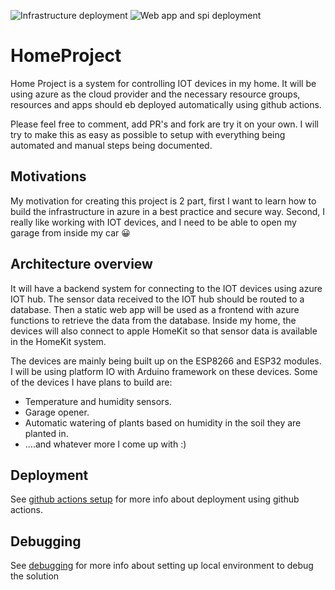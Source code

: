 ![Infrastructure deployment](https://github.com/jornpe/HomeProject/actions/workflows/deployBicepFile.yml/badge.svg)
![Web app and spi deployment](https://github.com/jornpe/HomeProject/actions/workflows/deployWebApplications.yml/badge.svg)

# HomeProject

Home Project is a system for controlling IOT devices in my home.
It will be using azure as the cloud provider and the necessary resource groups, resources and apps should eb deployed automatically using github actions.

Please feel free to comment, add PR's and fork are try it on your own. I will try to make this as easy as possible to setup with everything being automated and manual steps being documented.

## Motivations

My motivation for creating this project is 2 part, first I want to learn how to build the infrastructure in azure in a best practice and secure way. Second, I really like working with IOT devices, and I need to be able to open my garage from inside my car 😀

## Architecture overview

It will have a backend system for connecting to the IOT devices using azure IOT hub. The sensor data received to the IOT hub should be routed to a database. Then a static web app will be used as a frontend with azure functions to retrieve the data from the database.
Inside my home, the devices will also connect to apple HomeKit so that sensor data is available in the HomeKit system.

The devices are mainly being built up on the ESP8266 and ESP32 modules. I will be using platform IO with Arduino framework on these devices. Some of the devices I have plans to build are:

- Temperature and humidity sensors.
- Garage opener.
- Automatic watering of plants based on humidity in the soil they are planted in.
- ....and whatever more I come up with :)

## Deployment

See [github actions setup](./doc/GitHub.md) for more info about deployment using github actions.

## Debugging

See [debugging](./doc/Debugging.md) for more info about setting up local environment to debug the solution

